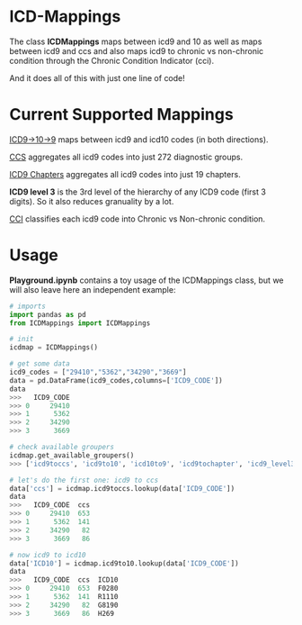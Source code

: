 # ICD-Mappings
 
The class **ICDMappings** maps between icd9 and 10 as well as maps between icd9 and ccs and also maps icd9 to chronic vs non-chronic condition through the Chronic Condition Indicator (cci).

And it does all of this with just one line of code!

# Current Supported Mappings

[ICD9->10->9](https://www.nber.org/research/data/icd-9-cm-and-icd-10-cm-and-icd-10-pcs-crosswalk-or-general-equivalence-mappings) maps between icd9 and icd10 codes (in both directions).

[CCS](https://www.hcup-us.ahrq.gov/toolssoftware/ccs/ccs.jsp) aggregates all icd9 codes into just 272 diagnostic groups.

[ICD9 Chapters](https://icd.codes/icd9cm) aggregates all icd9 codes into just 19 chapters.

**ICD9 level 3** is the 3rd level of the hierarchy of any ICD9 code (first 3 digits). So it also reduces granuality by a lot.

[CCI](https://www.hcup-us.ahrq.gov/toolssoftware/chronic/chronic.jsp) classifies each icd9 code into Chronic vs Non-chronic condition.


# Usage

**Playground.ipynb** contains a toy usage of the ICDMappings class, but we will also leave here an independent example:

```python
# imports
import pandas as pd
from ICDMappings import ICDMappings

# init
icdmap = ICDMappings()

# get some data
icd9_codes = ["29410","5362","34290","3669"]
data = pd.DataFrame(icd9_codes,columns=['ICD9_CODE'])
data
>>>   ICD9_CODE
>>> 0     29410
>>> 1      5362
>>> 2     34290
>>> 3      3669

# check available groupers
icdmap.get_available_groupers()
>>> ['icd9toccs', 'icd9to10', 'icd10to9', 'icd9tochapter', 'icd9_level3', 'icd9tocci']

# let's do the first one: icd9 to ccs
data['ccs'] = icdmap.icd9toccs.lookup(data['ICD9_CODE'])
data
>>>   ICD9_CODE  ccs
>>> 0     29410  653
>>> 1      5362  141
>>> 2     34290   82
>>> 3      3669   86

# now icd9 to icd10
data['ICD10'] = icdmap.icd9to10.lookup(data['ICD9_CODE'])
data
>>>   ICD9_CODE  ccs  ICD10
>>> 0     29410  653  F0280
>>> 1      5362  141  R1110
>>> 2     34290   82  G8190
>>> 3      3669   86  H269
```
